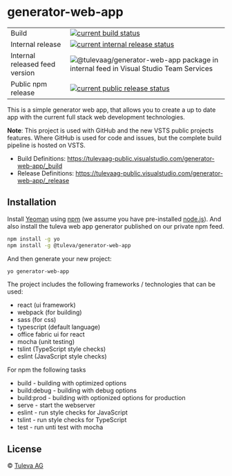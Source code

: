 # generator-web-app

|||
|-|-|
|Build|[![current build status](https://tulevaag-public.visualstudio.com/_apis/public/build/definitions/17517bf1-7b87-4ef4-af00-c7220a135715/2/badge)](https://tulevaag-public.visualstudio.com/generator-web-app/_build/index?context=allDefinitions&path=%5C&definitionId=2&_a=completed)|
|Internal release| [![current internal release status](https://rmprodweu1.vsrm.visualstudio.com/Ac85f02bd-2265-486d-8aef-d9b083a0f0fa/_apis/public/Release/badge/17517bf1-7b87-4ef4-af00-c7220a135715/2/2)](https://tulevaag-public.visualstudio.com/generator-web-app/_releases2?definitionId=2&view=mine&_a=releases)|
|Internal released feed version| ![@tulevaag/generator-web-app package in internal feed in Visual Studio Team Services](https://tulevaag-public.feeds.visualstudio.com/_apis/public/Packaging/Feeds/29fa824c-6d8f-46a6-b409-4d14d962fa7c@43d1dd30-46d6-4d50-8c10-0b39093335e2/Packages/5ca3672d-837e-44d1-a4a0-01069e6057e9/Badge)|
|Public npm release|[![current public release status](https://tulevaag-public.vsrm.visualstudio.com/_apis/public/Release/badge/17517bf1-7b87-4ef4-af00-c7220a135715/2/3)](https://tulevaag-public.visualstudio.com/generator-web-app/_releases2?definitionId=2&view=mine&_a=releases)|

This is a simple generator web app, that allows you to create a up to date app with the current full stack web development technologies.

**Note**: This project is used with GitHub and the new VSTS public projects features. Where GitHub is used for code and issues, but the complete build pipeline is hosted on VSTS.

* Build Definitions: https://tulevaag-public.visualstudio.com/generator-web-app/_build 
* Release Definitions: https://tulevaag-public.visualstudio.com/generator-web-app/_release


## Installation

Install [Yeoman](http://yeoman.io) using [npm](https://www.npmjs.com/) (we assume you have pre-installed [node.js](https://nodejs.org/)). And also install the tuleva web app generator published on our private npm feed.

```bash
npm install -g yo
npm install -g @tuleva/generator-web-app
```
And then generate your new project:

```bash
yo generator-web-app
```

The project includes the following frameworks / technologies that can be used:
* react (ui framework)
* webpack (for building)
* sass (for css)
* typescript (default language)
* office fabric ui for react
* mocha (unit testing)
* tslint (TypeScript style checks)
* eslint (JavaScript style checks)

For npm the following tasks

* build - building with optimized options
* build:debug - building with debug options
* build:prod - building with optionized options for production
* serve - start the webserver
* eslint - run style checks for JavaScript
* tslint - run style checks for TypeScript
* test - run unti test with mocha

## License

 © [Tuleva AG](http://www.tuleva.de)
